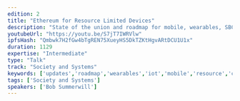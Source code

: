 ```yaml
---
edition: 2
title: "Ethereum for Resource Limited Devices"
description: "State of the union and roadmap for mobile, wearables, SBCs and IoT running Ethereum"
youtubeUrl: "https://youtu.be/S7jT7IWRVlw"
ipfsHash: "Qmbwk7H2fGw4bTgREN75XueyHS5DkTZKtHgvARtDCU1U1x"
duration: 1129
expertise: "Intermediate"
type: "Talk"
track: "Society and Systems"
keywords: ['updates','roadmap','wearables','iot','mobile','resource','constraint','devices','security','java','c++','raiden','raspberry','pi','light','client']
tags: ['Society and Systems']
speakers: ['Bob Summerwill']
---
```

